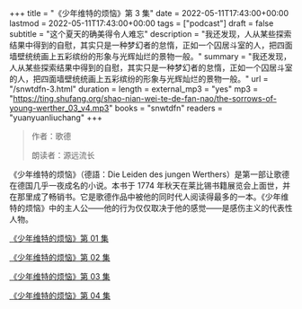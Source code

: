 +++
title = "《少年维特的烦恼》第 3 集"
date = 2022-05-11T17:43:00+00:00
lastmod = 2022-05-11T17:43:00+00:00
tags = ["podcast"]
draft = false
subtitle = "这个夏天的确美得令人难忘"
description = "我还发现，人从某些探索结果中得到的自慰，其实只是一种梦幻者的怠惰，正如一个囚居斗室的人，把四面墙壁统统画上五彩缤纷的形象与光辉灿烂的景物一般。"
summary = "我还发现，人从某些探索结果中得到的自慰，其实只是一种梦幻者的怠惰，正如一个囚居斗室的人，把四面墙壁统统画上五彩缤纷的形象与光辉灿烂的景物一般。"
url = "/snwtdfn-3.html"
duration = 
length = 
external_mp3 = "yes"
mp3 = "https://ting.shufang.org/shao-nian-wei-te-de-fan-nao/the-sorrows-of-young-werther_03_v4.mp3"
books = "snwtdfn"
readers = "yuanyuanliuchang"
+++

> 作者：歌德
>
> 朗读者：源远流长

《少年维特的烦恼》（德語：Die Leiden des jungen Werthers）是第一部让歌德在德国几乎一夜成名的小说。本书于 1774 年秋天在莱比锡书籍展览会上面世，并在那里成了畅销书。它是歌德作品中被他的同时代人阅读得最多的一本。《少年维特的烦恼》中的主人公——他的行为仅仅取决于他的感觉——是感伤主义的代表性人物。

[《少年维特的烦恼》第 01 集](./snwtdfn-1.html)

[《少年维特的烦恼》第 02 集](./snwtdfn-2.html)

[《少年维特的烦恼》第 03 集](./snwtdfn-3.html)

[《少年维特的烦恼》第 04 集](./snwtdfn-4.html)
